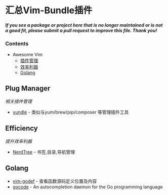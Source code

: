 # 汇总Vim-Bundle插件

#### *If you see a package or project here that is no longer maintained or is not a good fit, please submit a pull request to improve this file. Thank you!*

### Contents

- Awesome Vim
    - [插件管理](#plug-manager)
    - [效率利器](#efficiency)
    - [Golang](#golang)



## Plug Manager

*相关插件管理*

* [vundle](https://github.com/VundleVim/Vundle.vim.git) - 类似与yum/brew/pip/composer 等管理插件工具

## Efficiency

*提升效率利器*

* [NerdTree](https://github.com/scrooloose/nerdtree.git) - 书签,目录,导航管理

## Golang

* [vim-godef](https://github.com/relunctance/vim-godef.git) - 查看函数源码定义位置及内容
* [gocode](https://github.com/mdempsky/gocode) - An autocompletion daemon for the Go programming language
